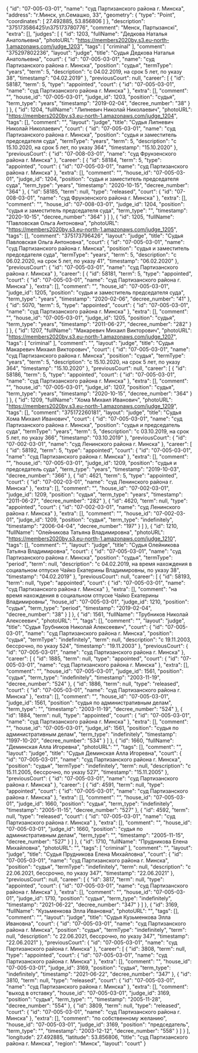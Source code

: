 {
    "id": "07-005-03-01",
    "name": "суд Партизанского района г. Минска",
    "address": "г.Минск, ул.Семашко, 33",
    "geometry": {
        "type": "Point",
        "coordinates": [
            27.492885,
            53.856806
        ]
    },
    "description": "375173586425\n375173780776",
    "comment": "Менск, Партызанскі",
    "extra": [],
    "judges": [
        {
            "id": 1203,
            "fullName": "Дедкова Наталья Анатольевна",
            "photoURL": "https://members2020by.s3.eu-north-1.amazonaws.com/judge_1203",
            "tags": [
                "criminal"
            ],
            "comment": "375297802236",
            "layout": "judge",
            "title": "Судья Дедкова Наталья Анатольевна",
            "court": {
                "id": "07-005-03-01",
                "name": "суд Партизанского района г. Минска",
                "position": "судья",
                "termType": "years",
                "term": 5,
                "description": "c 04.02.2019, на срок 5 лет, по указу 38",
                "timestamp": "04.02.2019"
            },
            "previousCourt": null,
            "career": [
                {
                    "id": 58187,
                    "term": 5,
                    "type": "appointed",
                    "court": {
                        "id": "07-005-03-01",
                        "name": "суд Партизанского района г. Минска"
                    },
                    "extra": [],
                    "comment": "",
                    "house_id": "07-005-03-01",
                    "judge_id": 1203,
                    "position": "судья",
                    "term_type": "years",
                    "timestamp": "2019-02-04",
                    "decree_number": "38"
                }
            ]
        },
        {
            "id": 1204,
            "fullName": "Липневич Николай Николаевич",
            "photoURL": "https://members2020by.s3.eu-north-1.amazonaws.com/judge_1204",
            "tags": [],
            "comment": "",
            "layout": "judge",
            "title": "Судья Липневич Николай Николаевич",
            "court": {
                "id": "07-005-03-01",
                "name": "суд Партизанского района г. Минска",
                "position": "судья и заместитель председателя суда",
                "termType": "years",
                "term": 5,
                "description": "c 15.10.2020, на срок 5 лет, по указу 364",
                "timestamp": "15.10.2020"
            },
            "previousCourt": {
                "id": "07-008-03-01",
                "name": "суд Фрунзенского района г. Минска"
            },
            "career": [
                {
                    "id": 58184,
                    "term": 5,
                    "type": "appointed",
                    "court": {
                        "id": "07-005-03-01",
                        "name": "суд Партизанского района г. Минска"
                    },
                    "extra": [],
                    "comment": "",
                    "house_id": "07-005-03-01",
                    "judge_id": 1204,
                    "position": "судья и заместитель председателя суда",
                    "term_type": "years",
                    "timestamp": "2020-10-15",
                    "decree_number": "364"
                },
                {
                    "id": 58185,
                    "term": null,
                    "type": "released",
                    "court": {
                        "id": "07-008-03-01",
                        "name": "суд Фрунзенского района г. Минска"
                    },
                    "extra": [],
                    "comment": "",
                    "house_id": "07-008-03-01",
                    "judge_id": 1204,
                    "position": "судья и заместитель председателя суда",
                    "term_type": "",
                    "timestamp": "2020-10-15",
                    "decree_number": "364"
                }
            ]
        },
        {
            "id": 1205,
            "fullName": "Павловская Ольга Антоновна",
            "photoURL": "https://members2020by.s3.eu-north-1.amazonaws.com/judge_1205",
            "tags": [],
            "comment": "375173796426",
            "layout": "judge",
            "title": "Судья Павловская Ольга Антоновна",
            "court": {
                "id": "07-005-03-01",
                "name": "суд Партизанского района г. Минска",
                "position": "судья и заместитель председателя суда",
                "termType": "years",
                "term": 5,
                "description": "c 06.02.2020, на срок 5 лет, по указу 41",
                "timestamp": "06.02.2020"
            },
            "previousCourt": {
                "id": "07-005-03-01",
                "name": "суд Партизанского района г. Минска"
            },
            "career": [
                {
                    "id": 58181,
                    "term": 5,
                    "type": "appointed",
                    "court": {
                        "id": "07-005-03-01",
                        "name": "суд Партизанского района г. Минска"
                    },
                    "extra": [],
                    "comment": "",
                    "house_id": "07-005-03-01",
                    "judge_id": 1205,
                    "position": "судья и заместитель председателя суда",
                    "term_type": "years",
                    "timestamp": "2020-02-06",
                    "decree_number": "41"
                },
                {
                    "id": 5070,
                    "term": 5,
                    "type": "appointed",
                    "court": {
                        "id": "07-005-03-01",
                        "name": "суд Партизанского района г. Минска"
                    },
                    "extra": [],
                    "comment": "",
                    "house_id": "07-005-03-01",
                    "judge_id": 1205,
                    "position": "судья",
                    "term_type": "years",
                    "timestamp": "2011-06-27",
                    "decree_number": "282"
                }
            ]
        },
        {
            "id": 1207,
            "fullName": "Макаревич Михаил Викторович",
            "photoURL": "https://members2020by.s3.eu-north-1.amazonaws.com/judge_1207",
            "tags": [
                "criminal"
            ],
            "comment": "",
            "layout": "judge",
            "title": "Судья Макаревич Михаил Викторович",
            "court": {
                "id": "07-005-03-01",
                "name": "суд Партизанского района г. Минска",
                "position": "судья",
                "termType": "years",
                "term": 5,
                "description": "c 15.10.2020, на срок 5 лет, по указу 364",
                "timestamp": "15.10.2020"
            },
            "previousCourt": null,
            "career": [
                {
                    "id": 58186,
                    "term": 5,
                    "type": "appointed",
                    "court": {
                        "id": "07-005-03-01",
                        "name": "суд Партизанского района г. Минска"
                    },
                    "extra": [],
                    "comment": "",
                    "house_id": "07-005-03-01",
                    "judge_id": 1207,
                    "position": "судья",
                    "term_type": "years",
                    "timestamp": "2020-10-15",
                    "decree_number": "364"
                }
            ]
        },
        {
            "id": 1209,
            "fullName": "Хома Михаил Иванович",
            "photoURL": "https://members2020by.s3.eu-north-1.amazonaws.com/judge_1209",
            "tags": [],
            "comment": "375172260181",
            "layout": "judge",
            "title": "Судья Хома Михаил Иванович",
            "court": {
                "id": "07-005-03-01",
                "name": "суд Партизанского района г. Минска",
                "position": "судья и председатель суда",
                "termType": "years",
                "term": 5,
                "description": "c 03.10.2019, на срок 5 лет, по указу 366",
                "timestamp": "03.10.2019"
            },
            "previousCourt": {
                "id": "07-002-03-01",
                "name": "суд Ленинского района г. Минска"
            },
            "career": [
                {
                    "id": 58192,
                    "term": 5,
                    "type": "appointed",
                    "court": {
                        "id": "07-005-03-01",
                        "name": "суд Партизанского района г. Минска"
                    },
                    "extra": [],
                    "comment": "",
                    "house_id": "07-005-03-01",
                    "judge_id": 1209,
                    "position": "судья и председатель суда",
                    "term_type": "years",
                    "timestamp": "2019-10-03",
                    "decree_number": "366"
                },
                {
                    "id": 4621,
                    "term": 5,
                    "type": "appointed",
                    "court": {
                        "id": "07-002-03-01",
                        "name": "суд Ленинского района г. Минска"
                    },
                    "extra": [],
                    "comment": "",
                    "house_id": "07-002-03-01",
                    "judge_id": 1209,
                    "position": "судья",
                    "term_type": "years",
                    "timestamp": "2011-06-27",
                    "decree_number": "282"
                },
                {
                    "id": 4620,
                    "term": null,
                    "type": "appointed",
                    "court": {
                        "id": "07-002-03-01",
                        "name": "суд Ленинского района г. Минска"
                    },
                    "extra": [],
                    "comment": "",
                    "house_id": "07-002-03-01",
                    "judge_id": 1209,
                    "position": "судья",
                    "term_type": "indefinitely",
                    "timestamp": "2006-04-04",
                    "decree_number": "197"
                }
            ]
        },
        {
            "id": 1210,
            "fullName": "Олейникова Татьяна Владимировна",
            "photoURL": "https://members2020by.s3.eu-north-1.amazonaws.com/judge_1210",
            "tags": [],
            "comment": "",
            "layout": "judge",
            "title": "Судья Олейникова Татьяна Владимировна",
            "court": {
                "id": "07-005-03-01",
                "name": "суд Партизанского района г. Минска",
                "position": "судья",
                "termType": "period",
                "term": null,
                "description": "c 04.02.2019, на время нахождения в социальном отпуске Чайко Екатерины Владимировны, по указу 38",
                "timestamp": "04.02.2019"
            },
            "previousCourt": null,
            "career": [
                {
                    "id": 58193,
                    "term": null,
                    "type": "appointed",
                    "court": {
                        "id": "07-005-03-01",
                        "name": "суд Партизанского района г. Минска"
                    },
                    "extra": [],
                    "comment": "на время нахождения в социальном отпуске Чайко Екатерины Владимировны",
                    "house_id": "07-005-03-01",
                    "judge_id": 1210,
                    "position": "судья",
                    "term_type": "period",
                    "timestamp": "2019-02-04",
                    "decree_number": "38"
                }
            ]
        },
        {
            "id": 1561,
            "fullName": "Трубников Николай Алексеевич",
            "photoURL": "",
            "tags": [],
            "comment": "",
            "layout": "judge",
            "title": "Судья Трубников Николай Алексеевич",
            "court": {
                "id": "07-005-03-01",
                "name": "суд Партизанского района г. Минска",
                "position": "судья",
                "termType": "indefinitely",
                "term": null,
                "description": "c 19.11.2003, бессрочно, по указу 524",
                "timestamp": "19.11.2003"
            },
            "previousCourt": {
                "id": "07-005-03-01",
                "name": "суд Партизанского района г. Минска"
            },
            "career": [
                {
                    "id": 1885,
                    "term": null,
                    "type": "appointed",
                    "court": {
                        "id": "07-005-03-01",
                        "name": "суд Партизанского района г. Минска"
                    },
                    "extra": [],
                    "comment": "",
                    "house_id": "07-005-03-01",
                    "judge_id": 1561,
                    "position": "судья",
                    "term_type": "indefinitely",
                    "timestamp": "2003-11-19",
                    "decree_number": "524"
                },
                {
                    "id": 1886,
                    "term": null,
                    "type": "released",
                    "court": {
                        "id": "07-005-03-01",
                        "name": "суд Партизанского района г. Минска"
                    },
                    "extra": [],
                    "comment": "",
                    "house_id": "07-005-03-01",
                    "judge_id": 1561,
                    "position": "судья по административным делам",
                    "term_type": "",
                    "timestamp": "2003-11-19",
                    "decree_number": "524"
                },
                {
                    "id": 1884,
                    "term": null,
                    "type": "appointed",
                    "court": {
                        "id": "07-005-03-01",
                        "name": "суд Партизанского района г. Минска"
                    },
                    "extra": [],
                    "comment": "",
                    "house_id": "07-005-03-01",
                    "judge_id": 1561,
                    "position": "судья по административным делам",
                    "term_type": "indefinitely",
                    "timestamp": "1997-10-20",
                    "decree_number": "534"
                }
            ]
        },
        {
            "id": 1660,
            "fullName": "Деминская Алла Игоревна",
            "photoURL": "",
            "tags": [],
            "comment": "",
            "layout": "judge",
            "title": "Судья Деминская Алла Игоревна",
            "court": {
                "id": "07-005-03-01",
                "name": "суд Партизанского района г. Минска",
                "position": "судья",
                "termType": "indefinitely",
                "term": null,
                "description": "c 15.11.2005, бессрочно, по указу 527",
                "timestamp": "15.11.2005"
            },
            "previousCourt": {
                "id": "07-005-03-01",
                "name": "суд Партизанского района г. Минска"
            },
            "career": [
                {
                    "id": 4591,
                    "term": null,
                    "type": "appointed",
                    "court": {
                        "id": "07-005-03-01",
                        "name": "суд Партизанского района г. Минска"
                    },
                    "extra": [],
                    "comment": "",
                    "house_id": "07-005-03-01",
                    "judge_id": 1660,
                    "position": "судья",
                    "term_type": "indefinitely",
                    "timestamp": "2005-11-15",
                    "decree_number": "527"
                },
                {
                    "id": 4592,
                    "term": null,
                    "type": "released",
                    "court": {
                        "id": "07-005-03-01",
                        "name": "суд Партизанского района г. Минска"
                    },
                    "extra": [],
                    "comment": "",
                    "house_id": "07-005-03-01",
                    "judge_id": 1660,
                    "position": "судья по административным делам",
                    "term_type": "",
                    "timestamp": "2005-11-15",
                    "decree_number": "527"
                }
            ]
        },
        {
            "id": 1710,
            "fullName": "Прудникова Елена Михайловна",
            "photoURL": "",
            "tags": [
                "criminal"
            ],
            "comment": "",
            "layout": "judge",
            "title": "Судья Прудникова Елена Михайловна",
            "court": {
                "id": "07-005-03-01",
                "name": "суд Партизанского района г. Минска",
                "position": "судья",
                "termType": "indefinitely",
                "term": null,
                "description": "c 22.06.2021, бессрочно, по указу 347",
                "timestamp": "22.06.2021"
            },
            "previousCourt": null,
            "career": [
                {
                    "id": 3817,
                    "term": null,
                    "type": "appointed",
                    "court": {
                        "id": "07-005-03-01",
                        "name": "суд Партизанского района г. Минска"
                    },
                    "extra": [],
                    "comment": "",
                    "house_id": "07-005-03-01",
                    "judge_id": 1710,
                    "position": "судья",
                    "term_type": "indefinitely",
                    "timestamp": "2021-06-22",
                    "decree_number": "347"
                }
            ]
        },
        {
            "id": 3169,
            "fullName": "Кузьменкова Элла Ивановна",
            "photoURL": "",
            "tags": [],
            "comment": "",
            "layout": "judge",
            "title": "Судья Кузьменкова Элла Ивановна",
            "court": {
                "id": "07-005-03-01",
                "name": "суд Партизанского района г. Минска",
                "position": "судья",
                "termType": "indefinitely",
                "term": null,
                "description": "c 22.06.2021, бессрочно, по указу 347",
                "timestamp": "22.06.2021"
            },
            "previousCourt": {
                "id": "07-005-03-01",
                "name": "суд Партизанского района г. Минска"
            },
            "career": [
                {
                    "id": 3808,
                    "term": null,
                    "type": "appointed",
                    "court": {
                        "id": "07-005-03-01",
                        "name": "суд Партизанского района г. Минска"
                    },
                    "extra": [],
                    "comment": "",
                    "house_id": "07-005-03-01",
                    "judge_id": 3169,
                    "position": "судья",
                    "term_type": "indefinitely",
                    "timestamp": "2021-06-22",
                    "decree_number": "347"
                },
                {
                    "id": 3810,
                    "term": null,
                    "type": "released",
                    "court": {
                        "id": "07-005-03-01",
                        "name": "суд Партизанского района г. Минска"
                    },
                    "extra": [],
                    "comment": "выход в отставку",
                    "house_id": "07-005-03-01",
                    "judge_id": 3169,
                    "position": "судья",
                    "term_type": "",
                    "timestamp": "2005-11-28",
                    "decree_number": "554"
                },
                {
                    "id": 3809,
                    "term": null,
                    "type": "released",
                    "court": {
                        "id": "07-005-03-01",
                        "name": "суд Партизанского района г. Минска"
                    },
                    "extra": [],
                    "comment": "по собственному желанию",
                    "house_id": "07-005-03-01",
                    "judge_id": 3169,
                    "position": "председатель",
                    "term_type": "",
                    "timestamp": "2003-12-12",
                    "decree_number": "558"
                }
            ]
        }
    ],
    "longitude": 27.492885,
    "latitude": 53.856806,
    "title": "суд Партизанского района г. Минска",
    "region": "Минск",
    "layout": "court"
}
